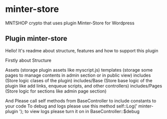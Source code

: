 # minter-store
MNTSHOP  crypto that uses plugin Minter-Store for Wordpress
## Plugin minter-store
Hello! It's readme about structure, features and how to support this plugin 

Firstly about Structure 

Assets (storage plugin assets like myscript.js)
templates (storage some pages to manage contents in admin section or in public view)
includes (Store logic clases of the plugin)
includes/Base (Store base logic of the plugin like add links, enqueue scripts, and other controllers)
includes/Pages (Store logic for sections like admin page section)

And Please call self methods from BaseController to include constants to your code
To debug and logs please use this method self::Log(' minter-plugin  '); to view logs please turn it on in BaseController::$debug
